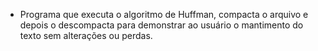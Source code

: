 - Programa que executa o algoritmo de Huffman, compacta o arquivo e depois o descompacta para demonstrar ao usuário o mantimento do texto sem alterações ou perdas.
